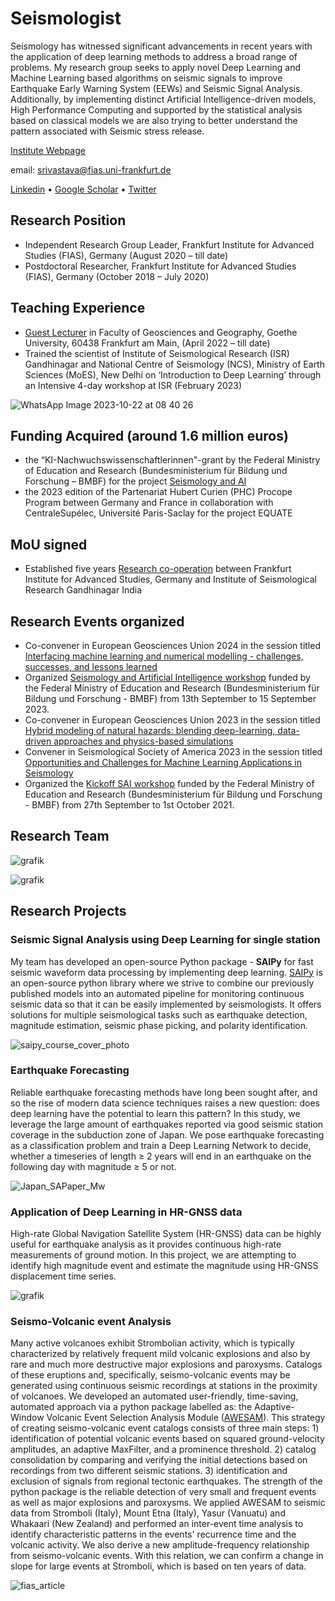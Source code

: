 # Seismologist
Seismology has witnessed significant advancements in recent years with the application of deep learning methods to address a broad range of problems. My research group seeks to apply novel Deep Learning and Machine Learning based algorithms on seismic signals to improve Earthquake Early Warning System (EEWs) and Seismic Signal Analysis. Additionally, by implementing distinct Artificial Intelligence-driven models, High Performance Computing and supported by the statistical analysis based on classical models we are also trying to better understand the pattern associated with Seismic stress release.

[Institute Webpage](https://www.fias.science/en/theoretical-sciences/research-groups/nishtha-srivastava/)

email: srivastava@fias.uni-frankfurt.de

[Linkedin](https://www.linkedin.com/in/nishtha-srivastava-82a273137/)       •             [Google Scholar](https://scholar.google.co.in/citations?user=NYnFDLYAAAAJ&hl=en)       •        [Twitter](https://twitter.com/nishthasrivastv)
## Research Position
- Independent Research Group Leader, Frankfurt Institute for Advanced Studies (FIAS), Germany (August 2020 – till date)
- Postdoctoral Researcher, Frankfurt Institute for Advanced Studies (FIAS), Germany (October 2018 – July 2020)


## Teaching Experience
- [Guest Lecturer](https://qis.server.uni-frankfurt.de/qisserver/rds?state=verpublish&status=init&vmfile=no&publishid=356597&moduleCall=webInfo&publishConfFile=webInfo&publishSubDir=veranstaltung&noDBAction=y&init=y) in Faculty of Geosciences and Geography, Goethe University, 60438 Frankfurt am Main, (April 2022 – till date)
- Trained the scientist of Institute of Seismological Research (ISR) Gandhinagar and National Centre of Seismology (NCS), Ministry of Earth Sciences (MoES), New Delhi   on ‘Introduction to Deep Learning’ through an Intensive 4-day workshop at ISR (February 2023)

 ![WhatsApp Image 2023-10-22 at 08 40 26](https://github.com/srivastavaresearchgroup/srivastavaresearchgroup.github.io/assets/98320065/f015ff6d-9d97-4b8e-9c7b-425e563a4b85)
 

## Funding Acquired (around 1.6 million euros)
- the “KI-Nachwuchswissenschaftlerinnen"-grant by the Federal Ministry of Education and Research (Bundesministerium für Bildung und Forschung – BMBF)  for the project [Seismology and AI](https://fias.institute/en/projects/sai-seismology-and-artificial-intelligence/)
- the 2023 edition of the Partenariat Hubert Curien (PHC) Procope Program between Germany and France in collaboration with CentraleSupélec, Université Paris-Saclay for the project EQUATE

## MoU signed
- Established five years [Research co-operation](https://fias.news/en/news-publicity/new-research-collaboration-on-artificial-intelligence-in-geophysics/) between Frankfurt Institute for Advanced Studies, Germany and Institute of Seismological Research Gandhinagar India

## Research Events organized
- Co-convener in European Geosciences Union 2024 in the session titled [Interfacing machine learning and numerical modelling - challenges, successes, and lessons learned](https://meetingorganizer.copernicus.org/EGU24/session/50537)
- Organized [Seismology and Artificial Intelligence workshop](https://fias.institute/en/events/conferences/2023/sai-2023/) funded by the Federal Ministry of Education and Research (Bundesministerium für Bildung und Forschung - BMBF) from 13th September to 15 September 2023.
- Co-convener in European Geosciences Union 2023 in the session titled [Hybrid modeling of natural hazards: blending deep-learning, data-driven approaches and physics-based simulations](https://meetingorganizer.copernicus.org/EGU23/session/46864)
- Convener in Seismological Society of America 2023 in the session titled [Opportunities and Challenges for Machine Learning Applications in Seismology](https://meetings.seismosoc.org/wp-content/uploads/2022/11/2023-Sessions.pdf)
- Organized the [Kickoff SAI workshop](https://fias.institute/en/events/conferences/2021/sai-kickoff-workshop/) funded by the Federal Ministry of Education and Research (Bundesministerium für Bildung und Forschung - BMBF) from 27th September to 1st October 2021.

## Research Team

![grafik](https://github.com/srivastavaresearchgroup/srivastavaresearchgroup.github.io/assets/98320065/fe011036-e7d1-4325-b907-0d965bfdf8c2)

![grafik](https://github.com/srivastavaresearchgroup/srivastavaresearchgroup.github.io/assets/98320065/f0194c21-dc0d-484d-97b0-328ad773ca1c)




## Research Projects
### Seismic Signal Analysis using Deep Learning for single station
My team has developed an open-source Python package - **SAIPy** for fast seismic waveform data processing by implementing deep learning. [SAIPy](https://github.com/srivastavaresearchgroup/SAIPy) is an open-source python library where we strive to combine our previously published models into an automated pipeline for monitoring continuous seismic data so that it can be easily implemented by seismologists. It offers solutions for multiple seismological tasks such as earthquake detection, magnitude estimation, seismic phase picking, and polarity identification.


![saipy_course_cover_photo](https://github.com/srivastavaresearchgroup/srivastavaresearchgroup.github.io/assets/98320065/1f3cc16c-8d08-455c-aae2-98de9798359b)

### Earthquake Forecasting
Reliable earthquake forecasting methods have long been sought after, and so the rise of modern data science techniques raises a new question: does deep learning have the potential to learn this pattern? In this study, we leverage the large amount of earthquakes reported via good seismic station coverage in the subduction zone of Japan. We pose earthquake forecasting as a classification problem and train a Deep Learning Network to decide, whether a timeseries of length ≥ 2 years will end in an earthquake on the following day with magnitude ≥ 5 or not.


![Japan_SAPaper_Mw](https://github.com/srivastavaresearchgroup/srivastavaresearchgroup.github.io/assets/98320065/502995d0-91eb-4ee6-bb63-9dbc8681f449)

### Application of Deep Learning in HR-GNSS data

High-rate Global Navigation Satellite System (HR-GNSS) data can be highly useful for earthquake analysis as it provides continuous high-rate measurements of ground motion. In this project, we are attempting to identify high magnitude event and estimate the magnitude using HR-GNSS displacement time series.


![grafik](https://github.com/srivastavaresearchgroup/srivastavaresearchgroup.github.io/assets/98320065/90f21ed0-3c1e-467f-90c5-66af457899b9)

### Seismo-Volcanic event Analysis

Many active volcanoes exhibit Strombolian activity, which is typically characterized by relatively frequent mild volcanic explosions and also by rare and much more destructive major explosions and paroxysms. Catalogs of these eruptions and, specifically, seismo-volcanic events may be generated using continuous seismic recordings at stations in the proximity of volcanoes. We developed an automated user-friendly, time-saving, automated approach via a python package labelled as: the Adaptive-Window Volcanic Event Selection Analysis Module ([AWESAM](https://github.com/srivastavaresearchgroup/AWESAM)). This strategy of creating seismo-volcanic event catalogs consists of three main steps: 1) identification of potential volcanic events based on squared ground-velocity amplitudes, an adaptive MaxFilter, and a prominence threshold. 2) catalog consolidation by comparing and verifying the initial detections based on recordings from two different seismic stations. 3) identification and exclusion of signals from regional tectonic earthquakes. The strength of the python package is the reliable detection of very small and frequent events as well as major explosions and paroxysms. We applied AWESAM to seismic data from Stromboli (Italy), Mount Etna (Italy), Yasur (Vanuatu) and Whakaari (New Zealand) and performed an inter-event time analysis to identify characteristic patterns in the events' recurrence time and the volcanic activity. We also derive a new amplitude-frequency relationship from seismo-volcanic events. With this relation, we can confirm a change in slope for large events at Stromboli, which is based on ten years of data.


![fias_article](https://github.com/srivastavaresearchgroup/srivastavaresearchgroup.github.io/assets/98320065/2a5f3319-cb65-4a41-9b0a-4b06d36e97cf)



